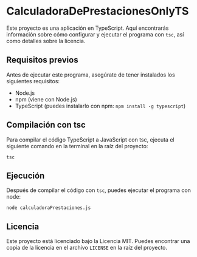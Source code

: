 # CalculadoraDePrestacionesOnlyTS

Este proyecto es una aplicación en TypeScript. Aquí encontrarás información sobre cómo configurar y ejecutar el programa con `tsc`, así como detalles sobre la licencia.

## Requisitos previos

Antes de ejecutar este programa, asegúrate de tener instalados los siguientes requisitos:

- Node.js
- npm (viene con Node.js)
- TypeScript (puedes instalarlo con npm: `npm install -g typescript`)

## Compilación con tsc

Para compilar el código TypeScript a JavaScript con tsc, ejecuta el siguiente comando en la terminal en la raíz del proyecto:

`tsc`

## Ejecución

Después de compilar el código con `tsc`, puedes ejecutar el programa con node:

`node calculadoraPrestaciones.js`

## Licencia

Este proyecto está licenciado bajo la Licencia MIT. Puedes encontrar una copia de la licencia en el archivo `LICENSE` en la raíz del proyecto.



